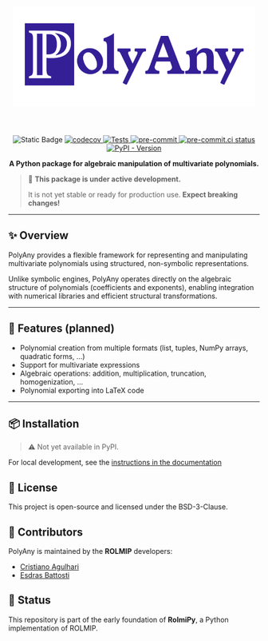 <h1 align="center">
<img src="docs/assets/polyany_logo.png" alt="PolyAny Logo" height="200">
</h1><br>

<p align="center">
<img src="https://img.shields.io/badge/status-alpha-orchid?logo=data:image/svg%2bxml;base64,PHN2ZyB4bWxucz0iaHR0cDovL3d3dy53My5vcmcvMjAwMC9zdmciIHdpZHRoPSIyNCIgaGVpZ2h0PSIyNCIgdmlld0JveD0iMCAwIDI0IDI0IiBmaWxsPSJub25lIiBzdHJva2U9IndoaXRlIiBzdHJva2Utd2lkdGg9IjIiIHN0cm9rZS1saW5lY2FwPSJyb3VuZCIgc3Ryb2tlLWxpbmVqb2luPSJyb3VuZCIgY2xhc3M9ImZlYXRoZXIgZmVhdGhlci1pbmZvIj48Y2lyY2xlIGN4PSIxMiIgY3k9IjEyIiByPSIxMCI+PC9jaXJjbGU+PGxpbmUgeDE9IjEyIiB5MT0iMTYiIHgyPSIxMiIgeTI9IjEyIj48L2xpbmU+PGxpbmUgeDE9IjEyIiB5MT0iOCIgeDI9IjEyLjAxIiB5Mj0iOCI+PC9saW5lPjwvc3ZnPg==" alt="Static Badge">
<a href="https://codecov.io/gh/rolmip/polyany">
  <img src="https://codecov.io/gh/rolmip/polyany/graph/badge.svg?token=XMNXDY6AZ7" alt="codecov">
</a>
<a href="https://github.com/rolmip/polyany/actions/workflows/tests.yml">
  <img src="https://github.com/rolmip/polyany/actions/workflows/tests.yml/badge.svg" alt="Tests">
</a>
<a href="https://github.com/pre-commit/pre-commit">
  <img src="https://img.shields.io/badge/pre--commit-enabled-brightgreen?logo=pre-commit" alt="pre-commit">
</a>
<a href="https://results.pre-commit.ci/latest/github/rolmip/polyany/main">
  <img src="https://results.pre-commit.ci/badge/github/rolmip/polyany/main.svg" alt="pre-commit.ci status">
</a>
<a href="https://pypi.org/project/polyany/">
  <img alt="PyPI - Version" src="https://img.shields.io/pypi/v/polyany?logo=pypi&logoColor=white&logoSize=auto&labelColor=blue&color=limegreen">
</a>

<p align="center">
  <strong>A Python package for algebraic manipulation of multivariate polynomials.</strong>
</p>

> 🚧 **This package is under active development.**
>
> It is not yet stable or ready for production use. **Expect breaking changes!**

---

## ✨ Overview

PolyAny provides a flexible framework for representing and manipulating multivariate polynomials using structured, non-symbolic representations.

Unlike symbolic engines, PolyAny operates directly on the algebraic structure of polynomials (coefficients and exponents), enabling integration with numerical libraries and efficient structural transformations.

---

## 🔧 Features (planned)

- Polynomial creation from multiple formats (list, tuples, NumPy arrays, quadratic forms, ...)
- Support for multivariate expressions
- Algebraic operations: addition, multiplication, truncation, homogenization, ...
- Polynomial exporting into LaTeX code

---

## 📦 Installation

> ⚠️ Not yet available in PyPI.

For local development, see the [instructions in the documentation](https://rolmip.github.io/polyany/installation/#how-to-contribute)

## 📄 License

This project is open-source and licensed under the BSD-3-Clause.

## 👥 Contributors

PolyAny is maintained by the **ROLMIP** developers:

* [Cristiano Agulhari](mailto:agulhari@utfpr.edu.br)
* [Esdras Battosti](mailto:esdras.2019@alunos.utfpr.edu.br)

## 🧪 Status

This repository is part of the early foundation of **RolmiPy**, a Python implementation of ROLMIP.
